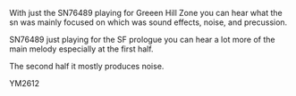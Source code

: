 With just the SN76489 playing for Greeen Hill Zone
you can hear what the sn was mainly focused on
which was sound effects, noise, and precussion.



SN76489 just playing for the SF prologue you
can hear a lot more of the main melody especially
at the first half.

The second half it mostly produces noise.


YM2612
